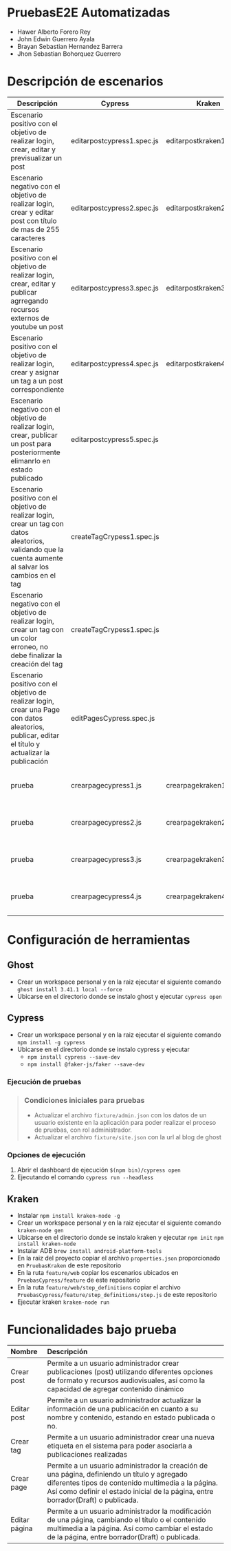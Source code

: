 # PruebasE2E Automatizadas
- Hawer Alberto Forero Rey 
- John Edwin Guerrero Ayala
- Brayan Sebastian Hernandez Barrera
- Jhon Sebastian Bohorquez Guerrero

# Descripción de escenarios
|                                                                       Descripción                                                                        |          Cypress           |          Kraken           |        Responsable        |
| -------------------------------------------------------------------------------------------------------------------------------------------------------- | -------------------------- | ------------------------- | ------------------------- |
| Escenario positivo con el objetivo de realizar login, crear, editar y previsualizar un post                                                              | editarpostcypress1.spec.js | editarpostkraken1.feature | Hawer Alberto Forero Rey  |
| Escenario negativo con el objetivo de realizar login, crear y editar post con título de mas de 255 caracteres                                            | editarpostcypress2.spec.js | editarpostkraken2.feature | Hawer Alberto Forero Rey  |
| Escenario positivo con el objetivo de realizar login, crear, editar y publicar agrregando recursos externos de youtube un post                           | editarpostcypress3.spec.js | editarpostkraken3.feature | Hawer Alberto Forero Rey  |
| Escenario positivo con el objetivo de realizar login, crear y asignar un tag a un post correspondiente                                                   | editarpostcypress4.spec.js | editarpostkraken4.feature                          | Hawer Alberto Forero Rey  |
| Escenario negativo con el objetivo de realizar login, crear, publicar un post para posteriormente elimanrlo en estado publicado                          | editarpostcypress5.spec.js |                           | Hawer Alberto Forero Rey  |
| Escenario positivo con el objetivo de realizar login, crear un tag con datos aleatorios, validando que la cuenta aumente al salvar los cambios en el tag | createTagCrypess1.spec.js  |                           | John Edwin Guerrero Ayala |
| Escenario negativo con el objetivo de realizar login, crear un tag con un color erroneo, no debe finalizar la creación del tag                           | createTagCrypess1.spec.js  |                           | John Edwin Guerrero Ayala |
| Escenario positivo con el objetivo de realizar login, crear una Page con datos aleatorios, publicar, editar el título y actualizar la publicación        | editPagesCypress.spec.js   |                           | John Edwin Guerrero Ayala |
| prueba | crearpagecypress1.js | crearpagekraken1.feature | Brayan Sebastian Hernández Barrera |
| prueba | crearpagecypress2.js | crearpagekraken2.feature | Brayan Sebastian Hernández Barrera |
| prueba | crearpagecypress3.js | crearpagekraken3.feature | Brayan Sebastian Hernández Barrera |
| prueba | crearpagecypress4.js | crearpagekraken4.feature | Brayan Sebastian Hernández Barrera |


# Configuración de herramientas
## Ghost
- Crear un workspace personal y en la raiz ejecutar el siguiente comando
  ```ghost install 3.41.1 local --force ```
- Ubicarse en el directorio donde se instalo ghost y ejecutar
 ```cypress open ```
## Cypress
- Crear un workspace personal y en la raiz ejecutar el siguiente comando
  ```npm install -g cypress ```
- Ubicarse en el directorio donde se instalo cypress y ejecutar 
  - ```npm install cypress --save-dev ```
  - ```npm install @faker-js/faker --save-dev```

### Ejecución de pruebas ###
>### Condiciones iniciales para pruebas ###
>* Actualizar el archivo ```fixture/admin.json``` con los datos de un usuario existente en la aplicación para poder realizar el proceso de pruebas, con rol administrador.
>* Actualizar el archivo ```fixture/site.json``` con la url al blog de ghost
  
### Opciones de ejecución
1. Abrir el dashboard de ejecución  ```$(npm bin)/cypress open``` 
2. Ejecutando el comando ```cypress run --headless```

## Kraken
- Instalar ```npm install kraken-node -g```
- Crear un workspace personal y en la raiz ejecutar el siguiente comando
  ```kraken-node gen```
- Ubicarse en el directorio donde se instalo kraken y ejecutar 
  ```npm init``` ```npm install kraken-node```
- Instalar ADB ```brew install android-platform-tools```
- En la raiz del proyecto copiar el archivo  ```properties.json``` proporcionado en ```PruebasKraken``` de este repositorio
- En la ruta ```feature/web``` copiar los escenarios ubicados en ```PruebasCypress/feature``` de este repositorio
- En la ruta ```feature/web/step_definitions``` copiar el archivo ```PruebasCypress/feature/step_definitions/step.js``` de este repositorio
- Ejecutar kraken ```kraken-node run``` 

# Funcionalidades bajo prueba

|Nombre| Descripción|
|:-|:-|
|Crear post|Permite a un usuario administrador crear publicaciones (post) utilizando diferentes opciones de formato y recursos audiovisuales, así como la capacidad de agregar contenido dinámico|
|Editar post|Permite a un usuario administrador actualizar la información de una publicación en cuanto a su nombre y contenido, estando en estado publicada o no. |
|Crear tag|Permite a un usuario administrador crear una nueva etiqueta en el sistema para poder asociarla a publicaciones realizadas |
|Crear page|Permite a un usuario administrador la creación de una página, definiendo un título y agregado diferentes tipos de contenido multimedia a la página. Así como definir el estado inicial de la página, entre borrador(Draft) o publicada.|
|Editar página|Permite a un usuario administrador la modificación de una página, cambiando el título o el contenido multimedia a la página.  Así como cambiar el estado de la página, entre borrador(Draft) o publicada.|
